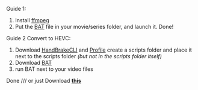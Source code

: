 Guide 1: 
1. Install [ffmpeg](https://github.com/icedterminal/ffmpeg-installer) 
2. Put the [BAT](https://github.com/m1nuzz/DTS-to-AC-3-Converter-ffmpeg-Windows/releases/download/1.0/DTS.to.AC-3.bat) file in your movie/series folder, and launch it. Done!

Guide 2 Convert to HEVC: 
1. Download [HandBrakeCLI](https://handbrake.fr/downloads2.php) and [Profile](https://github.com/m1nuzz/DTS-to-AC-3-Converter-ffmpeg-Windows/blob/main/1080p.json) create a scripts folder and place it next to the scripts folder _(but not in the scripts folder itself)_
2. Download [BAT](https://github.com/m1nuzz/DTS-to-AC-3-Converter-ffmpeg-Windows/blob/main/DTS%20to%20AC-3%20%2B%20HEVC.bat)
3. run BAT next to your video files


Done
///
or just Download **[this](https://github.com/m1nuzz/DTS-to-AC-3-Converter-ffmpeg-Windows/releases/download/1.0/DTS.to.AC3.HEVC.HandBrake.zip)**
